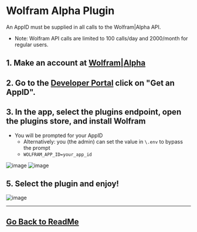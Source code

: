 # Wolfram Alpha Plugin

An AppID must be supplied in all calls to the Wolfram|Alpha API. 

- Note: Wolfram API calls are limited to 100 calls/day and 2000/month for regular users.

## 1. Make an account at <a href='http://products.wolframalpha.com/api/'>Wolfram|Alpha</a>
## 2. Go to the <a href='https://developer.wolframalpha.com/portal/myapps/'>Developer Portal</a> click on "Get an AppID".
## 3. In the app, select the plugins endpoint, open the plugins store, and install Wolfram
- You will be prompted for your AppID
    - Alternatively: you (the admin) can set the value in `\.env` to bypass the prompt
     - `WOLFRAM_APP_ID=your_app_id`

![image](https://github.com/danny-avila/chatgpt-clone/assets/110412045/e33e0133-66c1-4781-9ca8-bbd8c174579c)
![image](https://github.com/danny-avila/chatgpt-clone/assets/110412045/a075e5b9-d648-405d-96cf-178af792aabc)


## 5. Select the plugin and enjoy!

![image](https://github.com/danny-avila/chatgpt-clone/assets/110412045/fe5626ce-dfc5-4b0f-b203-e954975ff551)

---

## [Go Back to ReadMe](../../../README.md)
